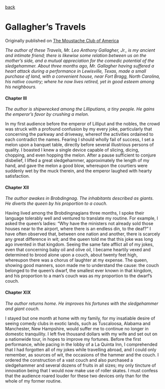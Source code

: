 [back](/writing.html)

# Gallagher’s Travels
Originally published on [The Moustache Club of America](http://goodmenproject.com/moustacheclubofamerica/gallaghers-travels/)

*The author of these Travels, Mr. Leo Anthony Gallagher, Jr., is my ancient and intimate friend; there is likewise some relation between us on the mother’s side, and a mutual appreciation for the comedic potential of the sledgehammer.  About three months ago, Mr. Gallagher having suffered a heart attack during a performance in Lewisville, Texas, made a small purchase of land, with a convenient house, near Fort Bragg, North Carolina, his native country; where he now lives retired, yet in good esteem among his neighbours.*
 
#### Chapter III

*The author is shipwrecked among the Lilliputians, a tiny people. He gains the emperor’s favor by crushing a melon.*

In my first audience before the emperor of Lilliput and the nobles, the crowd was struck with a profound confusion by my every joke, particularly that concerning the parkway and driveway, whereof the activities ordained to each contradict the names. Fearing I should wholly fail of success, I set a melon upon a banquet table, directly before several illustrious persons of quality. I boasted I knew a single device capable of slicing, dicing, chopping, and even hopping the melon. After a pause sufficient to conjure disbelief, I lifted a great sledgehammer, approximately the length of my hand, and gave the melon a good blow, whereupon the courtiers were suddenly wet by the muck therein, and the emperor laughed with hearty satisfaction.

#### Chapter XII

*The author awakes in Brobdingnag. The inhabitants described as giants. He diverts the queen by his proportion to a couch.*

Having lived among the Brobdingnagians three months, I spoke their language tolerably well and ventured to translate my routine. For example, I asked the queen’s ladies: “Why have the ministers not already sold those houses near to the airport, where there is an endless din, to the deaf?” I have often observed that, between one nation and another, there is scarcely any great difference in wit; and the queen told me that this joke was long ago invented in that kingdom. Seeing the same fate afflict all of my jokes, even that concerning baby oil and olive oil, I became heartily vexed and determined to brood alone upon a couch, about twenty feet high, whereupon there was a chorus of laughter at my expense. The queen, showing good manners, soon made me to understand the cause: the couch belonged to the queen’s dwarf, the smallest ever known in that kingdom, and his proportion to a man’s couch was as my proportion to the dwarf’s couch.

#### Chapter XIX

*The author returns home. He improves his fortunes with the sledgehammer and giant couch.*

I stayed but one month at home with my family, for my insatiable desire of seeing comedy clubs in exotic lands, such as Tuscaloosa, Alabama and Manchester, New Hampshire, would suffer me to continue no longer in domestic tranquility. I left five thousand dollars with my wife and set out on a nationwide tour, in hopes to improve my fortunes. Before the first performance, while pacing in the lobby of a La Quinta Inn, I comprehended that I had forgotten all of my jokes while travelling abroad, and I could only remember, as sources of wit, the occasions of the hammer and the couch. I ordered the construction of a vast couch and also purchased a sledgehammer and several dozens of fruits in all sizes; my only tincture of innovation being that I would now make use of roller skates. I must confess that the audience roared louder for these two devices only than for the whole of my former routine.
